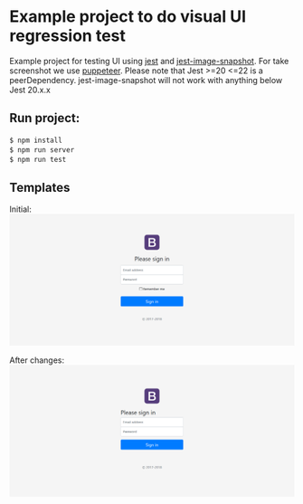 # Example project to do visual UI regression test

Example project for testing UI using [jest](https://github.com/facebook/jest) and [jest-image-snapshot](https://github.com/americanexpress/jest-image-snapshot). For take screenshot we use [puppeteer](https://github.com/GoogleChrome/puppeteer).
Please note that Jest >=20 <=22 is a peerDependency. jest-image-snapshot will not work with anything below Jest 20.x.x

## Run project:
  ```sh
  $ npm install
  $ npm run server
  $ npm run test
  ```

## Templates

Initial:
![valid](/images/valid_template.png/?raw=true)

After changes:
![invalid](/images/after_changes_template.png?raw=true)
